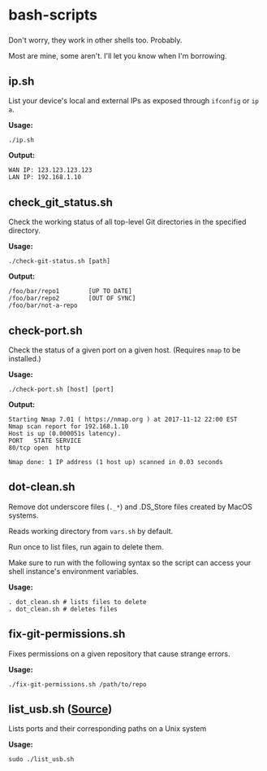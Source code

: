 # bash-scripts
#####

Don't worry, they work in other shells too. Probably.

Most are mine, some aren't. I'll let you know when I'm borrowing.

## ip.sh
List your device's local and external IPs as exposed through `ifconfig` or `ip a`.

**Usage:**
```shell
./ip.sh
```

**Output:**
```shell
WAN IP: 123.123.123.123
LAN IP: 192.168.1.10
```

## check_git_status.sh
Check the working status of all top-level Git directories in the specified directory.

**Usage:**
```shell
./check-git-status.sh [path]
```

**Output:**
```shell
/foo/bar/repo1        [UP TO DATE]
/foo/bar/repo2        [OUT OF SYNC]
/foo/bar/not-a-repo
```

## check-port.sh
Check the status of a given port on a given host. (Requires `nmap` to be installed.)

**Usage:**
```shell
./check-port.sh [host] [port]
```

**Output:**
```shell
Starting Nmap 7.01 ( https://nmap.org ) at 2017-11-12 22:00 EST
Nmap scan report for 192.168.1.10
Host is up (0.000051s latency).
PORT   STATE SERVICE
80/tcp open  http

Nmap done: 1 IP address (1 host up) scanned in 0.03 seconds
```

## dot-clean.sh
Remove dot underscore files (`._*`) and .DS_Store files created by MacOS systems.

Reads working directory from `vars.sh` by default.

Run once to list files, run again to delete them.

Make sure to run with the following syntax so the script can access your shell instance's environment variables.

**Usage:**
```shell
. dot_clean.sh # lists files to delete
. dot_clean.sh # deletes files
```

## fix-git-permissions.sh
Fixes permissions on a given repository that cause strange errors.

**Usage:**
```shell
./fix-git-permissions.sh /path/to/repo
```

## list_usb.sh ([Source](https://unix.stackexchange.com/questions/144029/command-to-determine-ports-of-a-device-like-dev-ttyusb0))
Lists ports and their corresponding paths on a Unix system

**Usage:**
```shell
sudo ./list_usb.sh
```
